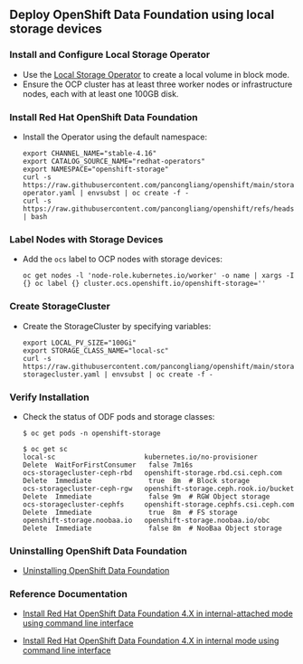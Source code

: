 ## Deploy OpenShift Data Foundation using local storage devices


### Install and Configure Local Storage Operator
- Use the [Local Storage Operator](https://github.com/pancongliang/openshift/blob/main/storage/local-sc/readme.md) to create a local volume in block mode.
- Ensure the OCP cluster has at least three worker nodes or infrastructure nodes, each with at least one 100GB disk.

### Install Red Hat OpenShift Data Foundation
- Install the Operator using the default namespace:
  ```
  export CHANNEL_NAME="stable-4.16"
  export CATALOG_SOURCE_NAME="redhat-operators"
  export NAMESPACE="openshift-storage"
  curl -s https://raw.githubusercontent.com/pancongliang/openshift/main/storage/odf/01-operator.yaml | envsubst | oc create -f -
  curl -s https://raw.githubusercontent.com/pancongliang/openshift/refs/heads/main/operator/approve_ip.sh | bash
  ```

### Label Nodes with Storage Devices
- Add the `ocs` label to OCP nodes with storage devices:
  ```
  oc get nodes -l 'node-role.kubernetes.io/worker' -o name | xargs -I {} oc label {} cluster.ocs.openshift.io/openshift-storage=''
  ```

### Create StorageCluster
- Create the StorageCluster by specifying variables:
  ```
  export LOCAL_PV_SIZE="100Gi"
  export STORAGE_CLASS_NAME="local-sc"
  curl -s https://raw.githubusercontent.com/pancongliang/openshift/main/storage/odf/02-storagecluster.yaml | envsubst | oc create -f -
  ```

### Verify Installation
- Check the status of ODF pods and storage classes:
  ```
  $ oc get pods -n openshift-storage

  $ oc get sc
  local-sc                      kubernetes.io/no-provisioner            Delete  WaitForFirstConsumer   false 7m16s
  ocs-storagecluster-ceph-rbd   openshift-storage.rbd.csi.ceph.com      Delete  Immediate              true  8m  # Block storage
  ocs-storagecluster-ceph-rgw   openshift-storage.ceph.rook.io/bucket   Delete  Immediate              false 9m  # RGW Object storage
  ocs-storagecluster-cephfs     openshift-storage.cephfs.csi.ceph.com   Delete  Immediate              true  8m  # FS storage
  openshift-storage.noobaa.io   openshift-storage.noobaa.io/obc         Delete  Immediate              false 8m  # NooBaa Object storage
  ```


### Uninstalling OpenShift Data Foundation
-  [Uninstalling OpenShift Data Foundation](https://docs.redhat.com/en/documentation/red_hat_openshift_data_foundation/4.9/html/deploying_openshift_data_foundation_using_ibm_z_infrastructure/uninstalling_openshift_data_foundation)

### Reference Documentation
-  [Install Red Hat OpenShift Data Foundation 4.X in internal-attached mode using command line interface](https://access.redhat.com/articles/5692201)

-  [Install Red Hat OpenShift Data Foundation 4.X in internal mode using command line interface](https://access.redhat.com/articles/5683981)

